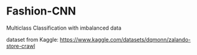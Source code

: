 # Fashion-CNN

Multiclass Classification with imbalanced data

dataset from Kaggle: https://www.kaggle.com/datasets/dqmonn/zalando-store-crawl
